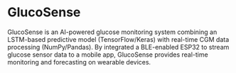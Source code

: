 # GlucoSense

GlucoSense is an AI-powered glucose monitoring system combining an LSTM-based predictive model (TensorFlow/Keras) with real-time CGM data processing (NumPy/Pandas). By integrated a BLE-enabled ESP32 to stream glucose sensor data to a mobile app, GlucoSense provides real-time monitoring and forecasting on wearable devices.
